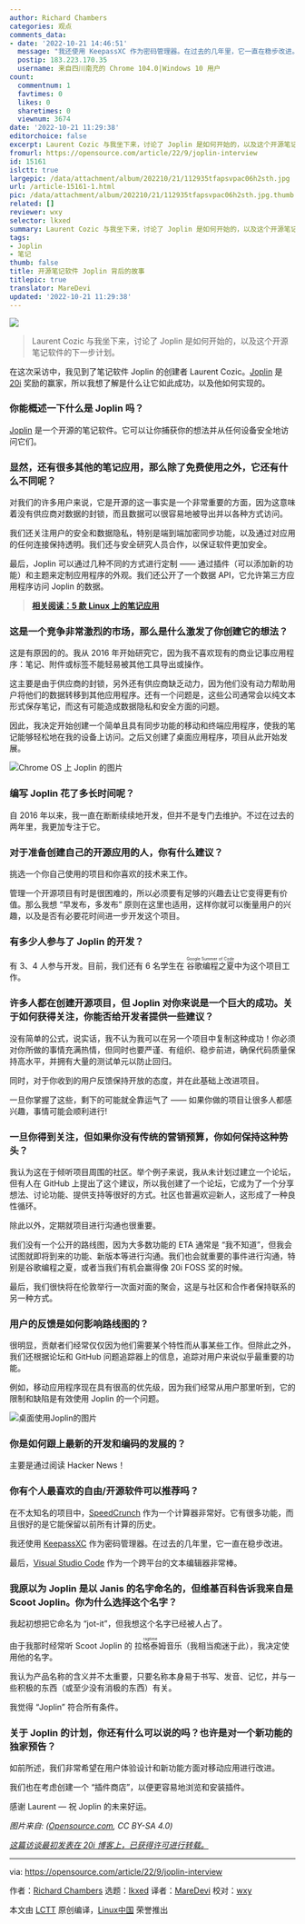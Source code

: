 ```yaml
---
author: Richard Chambers
categories: 观点
comments_data:
- date: '2022-10-21 14:46:51'
  message: "我还使用 KeepassXC 作为密码管理器。在过去的几年里，它一直在稳步改进。<br />\r\n<br />\r\n同推荐 KeepassXC，真的太棒了。"
  postip: 183.223.170.35
  username: 来自四川南充的 Chrome 104.0|Windows 10 用户
count:
  commentnum: 1
  favtimes: 0
  likes: 0
  sharetimes: 0
  viewnum: 3674
date: '2022-10-21 11:29:38'
editorchoice: false
excerpt: Laurent Cozic 与我坐下来，讨论了 Joplin 是如何开始的，以及这个开源笔记软件的下一步计划。
fromurl: https://opensource.com/article/22/9/joplin-interview
id: 15161
islctt: true
largepic: /data/attachment/album/202210/21/112935tfapsvpac06h2sth.jpg
url: /article-15161-1.html
pic: /data/attachment/album/202210/21/112935tfapsvpac06h2sth.jpg.thumb.jpg
related: []
reviewer: wxy
selector: lkxed
summary: Laurent Cozic 与我坐下来，讨论了 Joplin 是如何开始的，以及这个开源笔记软件的下一步计划。
tags:
- Joplin
- 笔记
thumb: false
title: 开源笔记软件 Joplin 背后的故事
titlepic: true
translator: MareDevi
updated: '2022-10-21 11:29:38'
---
```


![](/data/attachment/album/202210/21/112935tfapsvpac06h2sth.jpg)



> 
> Laurent Cozic 与我坐下来，讨论了 Joplin 是如何开始的，以及这个开源笔记软件的下一步计划。
> 
> 
> 


在这次采访中，我见到了笔记软件 Joplin 的创建者 Laurent Cozic。[Joplin](https://joplinapp.org/) 是 [20i](https://www.20i.com/foss-awards/winners) 奖励的赢家，所以我想了解是什么让它如此成功，以及他如何实现的。


### 你能概述一下什么是 Joplin 吗？


[Joplin](https://opensource.com/article/19/1/productivity-tool-joplin) 是一个开源的笔记软件。它可以让你捕获你的想法并从任何设备安全地访问它们。


### 显然，还有很多其他的笔记应用，那么除了免费使用之外，它还有什么不同呢？


对我们的许多用户来说，它是开源的这一事实是一个非常重要的方面，因为这意味着没有供应商对数据的封锁，而且数据可以很容易地被导出并以各种方式访问。


我们还关注用户的安全和数据隐私，特别是端到端加密同步功能，以及通过对应用的任何连接保持透明。我们还与安全研究人员合作，以保证软件更加安全。


最后，Joplin 可以通过几种不同的方式进行定制 —— 通过插件（可以添加新的功能）和主题来定制应用程序的外观。我们还公开了一个数据 API，它允许第三方应用程序访问 Joplin 的数据。



> 
> **[相关阅读：5 款 Linux 上的笔记应用](https://opensource.com/article/22/8/note-taking-apps-linux)**
> 
> 
> 


### 这是一个竞争非常激烈的市场，那么是什么激发了你创建它的想法？


这是有原因的的。我从 2016 年开始研究它，因为我不喜欢现有的商业记事应用程序：笔记、附件或标签不能轻易被其他工具导出或操作。


这主要是由于供应商的封锁，另外还有供应商缺乏动力，因为他们没有动力帮助用户将他们的数据转移到其他应用程序。还有一个问题是，这些公司通常会以纯文本形式保存笔记，而这有可能造成数据隐私和安全方面的问题。


因此，我决定开始创建一个简单且具有同步功能的移动和终端应用程序，使我的笔记能够轻松地在我的设备上访问。之后又创建了桌面应用程序，项目从此开始发展。


![Chrome OS 上 Joplin 的图片](/data/attachment/album/202210/21/112939y1qg541oz6gooo3e.png)


### 编写 Joplin 花了多长时间呢？


自 2016 年以来，我一直在断断续续地开发，但并不是专门去维护。不过在过去的两年里，我更加专注于它。


### 对于准备创建自己的开源应用的人，你有什么建议？


挑选一个你自己使用的项目和你喜欢的技术来工作。


管理一个开源项目有时是很困难的，所以必须要有足够的兴趣去让它变得更有价值。那么我想 “早发布，多发布” 原则在这里也适用，这样你就可以衡量用户的兴趣，以及是否有必要花时间进一步开发这个项目。


### 有多少人参与了 Joplin 的开发？


有 3、4 人参与开发。目前，我们还有 6 名学生在 <ruby> 谷歌编程之夏 <rt>  Google Summer of Code </rt></ruby> 中为这个项目工作。


### 许多人都在创建开源项目，但 Joplin 对你来说是一个巨大的成功。关于如何获得关注，你能否给开发者提供一些建议？


没有简单的公式，说实话，我不认为我可以在另一个项目中复制这种成功！你必须对你所做的事情充满热情，但同时也要严谨、有组织、稳步前进，确保代码质量保持高水平，并拥有大量的测试单元以防止回归。


同时，对于你收到的用户反馈保持开放的态度，并在此基础上改进项目。


一旦你掌握了这些，剩下的可能就全靠运气了 —— 如果你做的项目让很多人都感兴趣，事情可能会顺利进行!


### 一旦你得到关注，但如果你没有传统的营销预算，你如何保持这种势头？


我认为这在于倾听项目周围的社区。举个例子来说，我从未计划过建立一个论坛，但有人在 GitHub 上提出了这个建议，所以我创建了一个论坛，它成为了一个分享想法、讨论功能、提供支持等很好的方式。社区也普遍欢迎新人，这形成了一种良性循环。


除此以外，定期就项目进行沟通也很重要。


我们没有一个公开的路线图，因为大多数功能的 ETA 通常是 “我不知道”，但我会试图就即将到来的功能、新版本等进行沟通。我们也会就重要的事件进行沟通，特别是谷歌编程之夏，或者当我们有机会赢得像 20i FOSS 奖的时候。


最后，我们很快将在伦敦举行一次面对面的聚会，这是与社区和合作者保持联系的另一种方式。


### 用户的反馈是如何影响路线图的？


很明显，贡献者们经常仅仅因为他们需要某个特性而从事某些工作。但除此之外，我们还根据论坛和 GitHub 问题追踪器上的信息，追踪对用户来说似乎最重要的功能。


例如，移动应用程序现在具有很高的优先级，因为我们经常从用户那里听到，它的限制和缺陷是有效使用 Joplin 的一个问题。


![桌面使用Joplin的图片](/data/attachment/album/202210/21/112939vf0bi1vwfivlywtt.png)


### 你是如何跟上最新的开发和编码的发展的？


主要是通过阅读 Hacker News！


### 你有个人最喜欢的自由/开源软件可以推荐吗？


在不太知名的项目中，[SpeedCrunch](https://heldercorreia.bitbucket.io/speedcrunch/) 作为一个计算器非常好。它有很多功能，而且很好的是它能保留以前所有计算的历史。


我还使用 [KeepassXC](https://opensource.com/article/18/12/keepassx-security-best-practices) 作为密码管理器。在过去的几年里，它一直在稳步改进。


最后，[Visual Studio Code](https://opensource.com/article/20/6/open-source-alternatives-vs-code) 作为一个跨平台的文本编辑器非常棒。


### 我原以为 Joplin 是以 Janis 的名字命名的，但维基百科告诉我来自是 Scoot Joplin。你为什么选择这个名字？


我起初想把它命名为 “jot-it”，但我想这个名字已经被人占了。


由于我那时经常听 Scoot Joplin 的 <ruby> 拉格泰姆 <rt>  ragtime </rt></ruby>音乐（我相当痴迷于此），我决定使用他的名字。


我认为产品名称的含义并不太重要，只要名称本身易于书写、发音、记忆，并与一些积极的东西（或至少没有消极的东西）有关。


我觉得 “Joplin” 符合所有条件。


### 关于 Joplin 的计划，你还有什么可以说的吗？也许是对一个新功能的独家预告？


如前所述，我们非常希望在用户体验设计和新功能方面对移动应用进行改进。


我们也在考虑创建一个 “插件商店”，以便更容易地浏览和安装插件。


感谢 Laurent — 祝 Joplin 的未来好运。


*图片来自: ([Opensource.com](http://Opensource.com), CC BY-SA 4.0)*


*[这篇访谈最初发表在 20i 博客上，已获得许可进行转载。](https://www.20i.com/blog/joplin-creator-laurent-cozic/)*




---


via: <https://opensource.com/article/22/9/joplin-interview>


作者：[Richard Chambers](https://opensource.com/users/20i) 选题：[lkxed](https://github.com/lkxed) 译者：[MareDevi](https://github.com/MareDevi) 校对：[wxy](https://github.com/wxy)


本文由 [LCTT](https://github.com/LCTT/TranslateProject) 原创编译，[Linux中国](https://linux.cn/) 荣誉推出